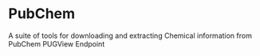 # PubChem
A suite of tools for downloading and extracting Chemical information from PubChem PUGView Endpoint
